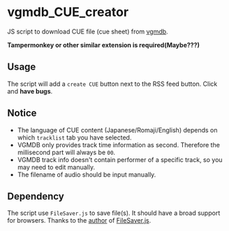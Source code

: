 # vgmdb_CUE_creator
JS script to download CUE file (cue sheet) from [vgmdb](https://vgmdb.net/).

**Tampermonkey or other similar extension is required(Maybe???)**

Usage
---
The script will add a `create CUE` button next to the RSS feed button.
Click and **have bugs**.

Notice
---
- The language of CUE content (Japanese/Romaji/English) depends on which `tracklist` tab you have selected.
- VGMDB only provides track time information as second. Therefore the millisecond part will always be `00`.
- VGMDB track info doesn't contain performer of a specific track, so you may need to edit manually.
- The filename of audio should be input manually.

Dependency
---
The script use `FileSaver.js` to save file(s). It should have a broad support for browsers.
Thanks to the [author](http://eligrey.com) of [FileSaver.js](https://github.com/eligrey/FileSaver.js).